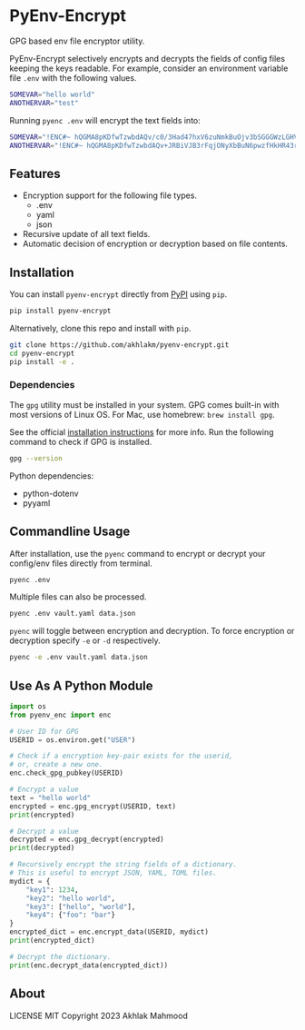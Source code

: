 # PyEnv-Encrypt
GPG based env file encryptor utility.

PyEnv-Encrypt selectively encrypts and decrypts the fields of config files keeping the keys readable. For example, consider an environment variable file `.env` with the following values.

```bash
SOMEVAR="hello world"
ANOTHERVAR="test"
```
Running `pyenc .env` will encrypt the text fields into:

```bash
SOMEVAR="!ENC#~ hQGMA8pKDfwTzwbdAQv/c0/3Had47hxV6zuNmkBuOjv3bSGGGWzLGHVAN7ryL3tx =Y8Nr"
ANOTHERVAR="!ENC#~ hQGMA8pKDfwTzwbdAQv+JRBiVJB3rFqjONyXbBuN6pwzfHkHR43rbSIGX0o/B0zU =ljcz"
```

## Features
- Encryption support for the following file types.
    - .env
    - yaml
    - json
- Recursive update of all text fields.
- Automatic decision of encryption or decryption based on file contents.

## Installation
You can install `pyenv-encrypt` directly from [PyPI](https://pypi.org/project/pyenv-encrypt) using `pip`.

```sh
pip install pyenv-encrypt
```

Alternatively, clone this repo and install with `pip`.
```sh
git clone https://github.com/akhlakm/pyenv-encrypt.git
cd pyenv-encrypt
pip install -e .
```

### Dependencies
The `gpg` utility must be installed in your system. GPG comes built-in with most versions of Linux OS. For Mac, use homebrew: `brew install gpg`.

See the official [installation instructions](https://gnupg.org/download/) for more info. Run the following command to check if GPG is installed.

```sh
gpg --version
```

Python dependencies:
- python-dotenv
- pyyaml


## Commandline Usage
After installation, use the `pyenc` command to encrypt or decrypt your config/env files directly from terminal.

```sh
pyenc .env
```

Multiple files can also be processed.
```sh
pyenc .env vault.yaml data.json
```

`pyenc` will toggle between encryption and decryption. To force encryption or decryption specify `-e` or `-d` respectively.

```sh
pyenc -e .env vault.yaml data.json
```


## Use As A Python Module

```python
import os
from pyenv_enc import enc

# User ID for GPG
USERID = os.environ.get("USER")

# Check if a encryption key-pair exists for the userid,
# or, create a new one.
enc.check_gpg_pubkey(USERID)

# Encrypt a value
text = "hello world"
encrypted = enc.gpg_encrypt(USERID, text)
print(encrypted)

# Decrypt a value
decrypted = enc.gpg_decrypt(encrypted)
print(decrypted)

# Recursively encrypt the string fields of a dictionary.
# This is useful to encrypt JSON, YAML, TOML files.
mydict = {
    "key1": 1234,
    "key2": "hello world",
    "key3": ["hello", "world"],
    "key4": {"foo": "bar"}
}
encrypted_dict = enc.encrypt_data(USERID, mydict)
print(encrypted_dict)

# Decrypt the dictionary.
print(enc.decrypt_data(encrypted_dict))
```

## About
LICENSE MIT Copyright 2023 Akhlak Mahmood
